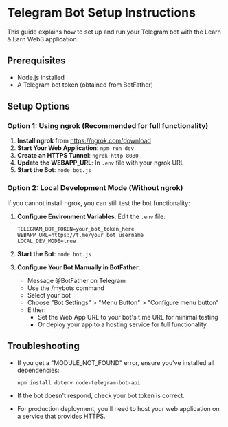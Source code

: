 
# Telegram Bot Setup Instructions

This guide explains how to set up and run your Telegram bot with the Learn & Earn Web3 application.

## Prerequisites

- Node.js installed
- A Telegram bot token (obtained from BotFather)

## Setup Options

### Option 1: Using ngrok (Recommended for full functionality)

1. **Install ngrok** from https://ngrok.com/download
2. **Start Your Web Application**: `npm run dev`
3. **Create an HTTPS Tunnel**: `ngrok http 8080`
4. **Update the WEBAPP_URL**: In `.env` file with your ngrok URL
5. **Start the Bot**: `node bot.js`

### Option 2: Local Development Mode (Without ngrok)

If you cannot install ngrok, you can still test the bot functionality:

1. **Configure Environment Variables**:
   Edit the `.env` file:
   ```
   TELEGRAM_BOT_TOKEN=your_bot_token_here
   WEBAPP_URL=https://t.me/your_bot_username
   LOCAL_DEV_MODE=true
   ```

2. **Start the Bot**: `node bot.js`

3. **Configure Your Bot Manually in BotFather**:
   - Message @BotFather on Telegram
   - Use the /mybots command
   - Select your bot
   - Choose "Bot Settings" > "Menu Button" > "Configure menu button"
   - Either:
     - Set the Web App URL to your bot's t.me URL for minimal testing
     - Or deploy your app to a hosting service for full functionality

## Troubleshooting

- If you get a "MODULE_NOT_FOUND" error, ensure you've installed all dependencies:
  ```
  npm install dotenv node-telegram-bot-api
  ```

- If the bot doesn't respond, check your bot token is correct.

- For production deployment, you'll need to host your web application on a service that provides HTTPS.
